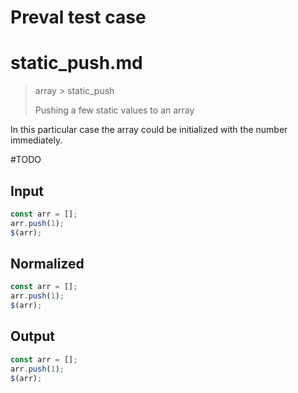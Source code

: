 # Preval test case

# static_push.md

> array > static_push
>
> Pushing a few static values to an array

In this particular case the array could be initialized with the number immediately.

#TODO

## Input

`````js filename=intro
const arr = [];
arr.push(1);
$(arr);
`````

## Normalized

`````js filename=intro
const arr = [];
arr.push(1);
$(arr);
`````

## Output

`````js filename=intro
const arr = [];
arr.push(1);
$(arr);
`````
